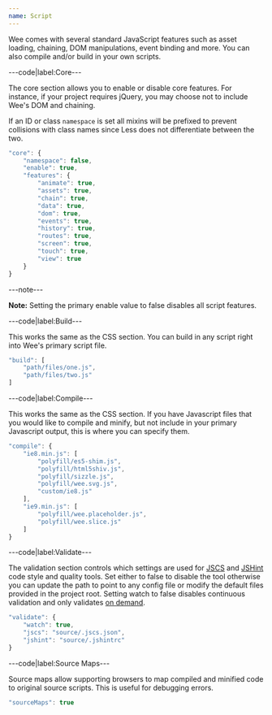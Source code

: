 ```yaml
---
name: Script
---
```


Wee comes with several standard JavaScript features such as asset loading, chaining, DOM manipulations, event binding and more. You can also compile and/or build in your own scripts.

---code|label:Core---

The core section allows you to enable or disable core features. For instance, if your project requires jQuery, you may choose not to include Wee's DOM and chaining.

If an ID or class `namespace` is set all mixins will be prefixed to prevent collisions with class names since Less does not differentiate between the two. 

```javascript
"core": {
	"namespace": false,
	"enable": true,
	"features": {
		"animate": true,
		"assets": true,
		"chain": true,
		"data": true,
		"dom": true,
		"events": true,
		"history": true,
		"routes": true,
		"screen": true,
		"touch": true,
		"view": true
	}
}
```

---note---

**Note:** Setting the primary enable value to false disables all script features.

---code|label:Build---

This works the same as the CSS section. You can build in any script right into Wee's primary script file.

```javascript
"build": [
	"path/files/one.js",
	"path/files/two.js"
]
```

---code|label:Compile---

This works the same as the CSS section. If you have Javascript files that you would like to compile and minify, but not include in your primary Javascript output, this is where you can specify them.

```javascript
"compile": {
	"ie8.min.js": [
		"polyfill/es5-shim.js",
		"polyfill/html5shiv.js",
		"polyfill/sizzle.js",
		"polyfill/wee.svg.js",
		"custom/ie8.js"
	],
	"ie9.min.js": [
		"polyfill/wee.placeholder.js",
		"polyfill/wee.slice.js"
	]
}
```

---code|label:Validate---

The validation section controls which settings are used for [JSCS](http://jscs.info/) and [JSHint](http://jshint.com/) code style and quality tools. Set either to false to disable the tool otherwise you can update the path to point to any config file or modify the default files provided in the project root. Setting watch to false disables continuous validation and only validates [on demand](/build/validation).

```javascript
"validate": {
	"watch": true,
	"jscs": "source/.jscs.json",
	"jshint": "source/.jshintrc"
}
```

---code|label:Source Maps---

Source maps allow supporting browsers to map compiled and minified code to original source scripts. This is useful for debugging errors.

```javascript
"sourceMaps": true
```